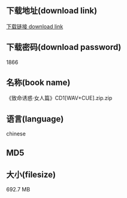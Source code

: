 ## 下载地址(download link)
[下载链接 download link](https://tutu365.netlify.app/?s=%E3%80%8A%E8%87%B4%E5%91%BD%E8%AF%B1%E6%83%91%C2%B7%E5%A5%B3%E4%BA%BA%E7%AF%87%E3%80%8BCD1%5BWAV%2BCUE%5D.zip)

## 下载密码(download password)
1866

## 名称(book name)
《致命诱惑·女人篇》CD1[WAV+CUE].zip.zip

## 语言(language)
chinese

## MD5


## 大小(filesize)
692.7 MB
